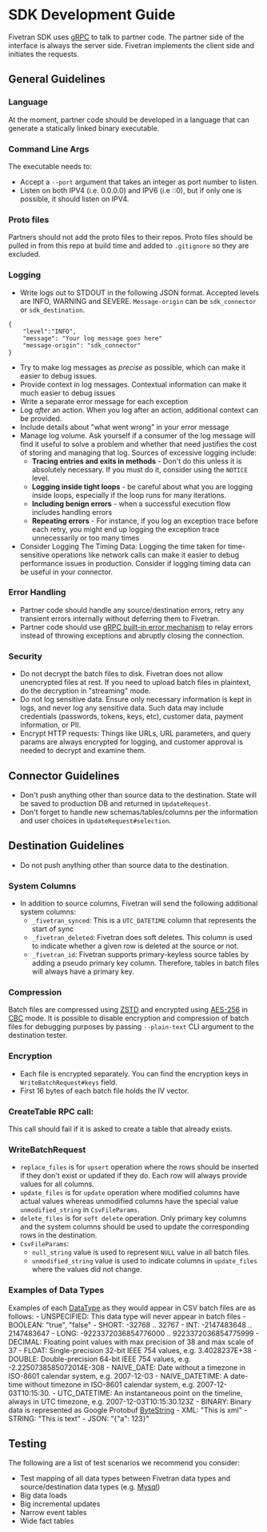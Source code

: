 # SDK Development Guide

Fivetran SDK uses [gRPC](https://grpc.io/) to talk to partner code. The partner side of the interface is always the server side. Fivetran implements the client side and initiates the requests.

## General Guidelines

### Language

At the moment, partner code should be developed in a language that can generate a statically linked binary executable.

### Command Line Args
The executable needs to:
* Accept a `--port` argument that takes an integer as port number to listen.
* Listen on both IPV4 (i.e. 0.0.0.0) and IPV6 (i.e ::0), but if only one is possible, it should listen on IPV4.

### Proto files

Partners should not add the proto files to their repos. Proto files should be pulled in from this repo at build time and added to `.gitignore` so they are excluded.

### Logging

- Write logs out to STDOUT in the following JSON format. Accepted levels are INFO, WARNING and SEVERE. `Message-origin` can be `sdk_connector` or `sdk_destination`.

```
{
    "level":"INFO",
    "message": "Your log message goes here"
    "message-origin": "sdk_connector"
}
```

- Try to make log messages as _precise_ as possible, which can make it easier to debug issues. 
- Provide context in log messages. Contextual information can make it much easier to debug issues
- Write a separate error message for each exception
- Log _after_ an action. When you log after an action, additional context can be provided.
- Include details about "what went wrong" in your error message
- Manage log volume. Ask yourself if a consumer of the log message will find it useful to solve a problem and whether that need justifies the cost of storing and managing that log. Sources of excessive logging include: 
    - **Tracing entries and exits in methods** - Don't do this unless it is absolutely necessary. If you must do it, consider using the `NOTICE` level.
    - **Logging inside tight loops** - be careful about what you are logging inside loops, especially if the loop runs for many iterations.
    - **Including benign errors** - when a successful execution flow includes handling errors
    - **Repeating errors** - For instance, if you log an exception trace before each retry, you might end up logging the exception trace unnecessarily or too many times
- Consider Logging The Timing Data: Logging the time taken for time-sensitive operations like network calls can make it easier to debug performance issues in production. Consider if logging timing data can be useful in your connector.

### Error Handling
- Partner code should handle any source/destination errors, retry any transient errors internally without deferring them to Fivetran.
- Partner code should use [gRPC built-in error mechanism](https://grpc.io/docs/guides/error/#language-support) to relay errors instead of throwing exceptions and abruptly closing the connection.

### Security

- Do not decrypt the batch files to disk. Fivetran does not allow unencrypted files at rest. If you need to upload batch files in plaintext, do the decryption in "streaming" mode. 
- Do not log sensitive data. Ensure only necessary information is kept in logs, and never log any sensitive data. Such data may include credentials (passwords, tokens, keys, etc), customer data, payment information, or PII.
- Encrypt HTTP requests: Things like URLs, URL parameters, and query params are always encrypted for logging, and customer approval is needed to decrypt and examine them.


## Connector Guidelines

- Don't push anything other than source data to the destination. State will be saved to production DB and returned in `UpdateRequest`.
- Don't forget to handle new schemas/tables/columns per the information and user choices in `UpdateRequest#selection`.

## Destination Guidelines

- Do not push anything other than source data to the destination.

### System Columns
- In addition to source columns, Fivetran will send the following additional system columns:
    - `_fivetran_synced`: This is a `UTC_DATETIME` column that represents the start of sync
    - `_fivetran_deleted`: Fivetran does soft deletes. This column is used to indicate whether a given row is deleted at the source or not.
    - `_fivetran_id`: Fivetran supports primary-keyless source tables by adding a pseudo primary key column. Therefore, tables in batch files will always have a primary key.

### Compression
Batch files are compressed using [ZSTD](https://en.wikipedia.org/wiki/Zstd) and encrypted using [AES-256](https://en.wikipedia.org/wiki/Advanced_Encryption_Standard) in [CBC](https://en.wikipedia.org/wiki/Block_cipher_mode_of_operation) mode. It is possible to disable encryption and compression of batch files for debugging purposes by passing `--plain-text` CLI argument to the destination tester.

### Encryption
- Each file is encrypted separately. You can find the encryption keys in `WriteBatchRequest#keys` field.
- First 16 bytes of each batch file holds the IV vector.

### CreateTable RPC call:
This call should fail if it is asked to create a table that already exists.

### WriteBatchRequest
- `replace_files` is for `upsert` operation where the rows should be inserted if they don't exist or updated if they do. Each row will always provide values for all columns.
- `update_files` is for `update` operation where modified columns have actual values whereas unmodified columns have the special value `unmodified_string` in `CsvFileParams`. 
- `delete_files` is for `soft delete` operation. Only primary key columns and the system columns should be used to update the corresponding rows in the destination.
- `CsvFileParams`:
    - `null_string` value is used to represent `NULL` value in all batch files.
    - `unmodified_string` value is used to indicate columns in `update_files` where the values did not change.

### Examples of Data Types
Examples of each [DataType](https://github.com/fivetran/fivetran_sdk/blob/main/common.proto#L73C6-L73C14) as they would appear in CSV batch files are as follows:
    - UNSPECIFIED: This data type will never appear in batch files
    - BOOLEAN: "true", "false"
    - SHORT: -32768 .. 32767
    - INT: -2147483648 .. 2147483647
    - LONG: -9223372036854776000 .. 9223372036854775999
    - DECIMAL: Floating point values with max precision of 38 and max scale of 37
    - FLOAT: Single-precision 32-bit IEEE 754 values, e.g. 3.4028237E+38
    - DOUBLE: Double-precision 64-bit IEEE 754 values, e.g. -2.2250738585072014E-308
    - NAIVE_DATE: Date without a timezone in ISO-8601 calendar system, e.g. 2007-12-03
    - NAIVE_DATETIME: A date-time without timezone in ISO-8601 calendar system, e.g. 2007-12-03T10:15:30.
    - UTC_DATETIME: An instantaneous point on the timeline, always in UTC timezone, e.g. 2007-12-03T10:15:30.123Z
    - BINARY: Binary data is represented as Google Protobuf [ByteString](https://protobuf.dev/reference/java/api-docs/com/google/protobuf/ByteString)
    - XML: "<tag>This is xml</tag>"
    - STRING: "This is text"
    - JSON: "{\"a\": 123}"

## Testing
The following are a list of test scenarios we recommend you consider:
- Test mapping of all data types between Fivetran data types and source/destination data types (e.g. [Mysql](https://fivetran.com/docs/databases/mysql#typetransformationsandmapping))
- Big data loads
- Big incremental updates
- Narrow event tables
- Wide fact tables
